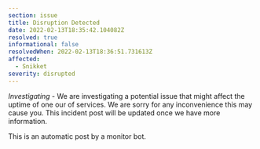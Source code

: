 ```yaml
---
section: issue
title: Disruption Detected
date: 2022-02-13T18:35:42.104082Z
resolved: true
informational: false
resolvedWhen: 2022-02-13T18:36:51.731613Z
affected:
  - Snikket
severity: disrupted
---
```

*Investigating* - We are investigating a potential issue that might affect the uptime of one our of services. We are sorry for any inconvenience this may cause you. This incident post will be updated once we have more information.

This is an automatic post by a monitor bot.
        